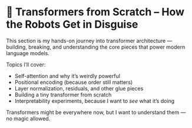 # 🤖 Transformers from Scratch – How the Robots Get in Disguise

This section is my hands-on journey into transformer architecture — building, breaking, and understanding the core pieces that power modern language models.

Topics I’ll cover:
- Self-attention and why it’s weirdly powerful
- Positional encoding (because order still matters)
- Layer normalization, residuals, and other glue pieces
- Building a tiny transformer from scratch
- Interpretability experiments, because I want to *see* what it’s doing

Transformers might be everywhere now, but I want to understand them — no magic allowed.

